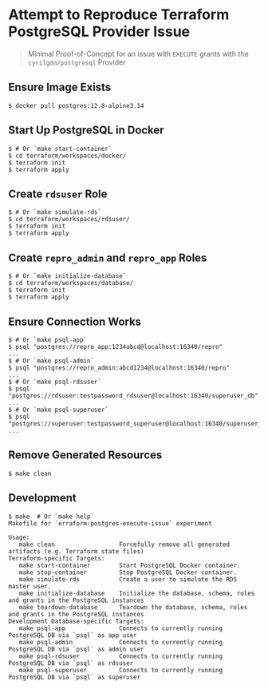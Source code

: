 # Attempt to Reproduce Terraform PostgreSQL Provider Issue

> Minimal Proof-of-Concept for an issue with `EXECUTE` grants with the
> `cyrilgdn/postgresql` Provider

## Ensure Image Exists

```
$ docker pull postgres:12.8-alpine3.14
```

## Start Up PostgreSQL in Docker

```
$ # Or `make start-container`
$ cd terraform/workspaces/docker/
$ terraform init
$ terraform apply
```

## Create `rdsuser` Role

```
$ # Or `make simulate-rds`
$ cd terraform/workspaces/rdsuser/
$ terraform init
$ terraform apply
```

## Create `repro_admin` and `repro_app` Roles

```
$ # Or `make initialize-database`
$ cd terraform/workspaces/database/
$ terraform init
$ terraform apply
```

## Ensure Connection Works

```
$ # Or `make psql-app`
$ psql "postgres://repro_app:1234abcd@localhost:16340/repro"
...
$ # Or `make psql-admin`
$ psql "postgres://repro_admin:abcd1234@localhost:16340/repro"
...
$ # Or `make psql-rdsuser`
$ psql "postgres://rdsuser:testpassword_rdsuser@localhost:16340/superuser_db"
...
$ # Or `make psql-superuser`
$ psql "postgres://superuser:testpassword_superuser@localhost:16340/superuser_db"
...
```

## Remove Generated Resources

```
$ make clean
```

## Development

```
$ make  # Or `make help`
Makefile for `erraform-postgres-execute-issue` experiment

Usage:
   make clean                  Forcefully remove all generated artifacts (e.g. Terraform state files)
Terraform-specific Targets:
   make start-container        Start PostgreSQL Docker container.
   make stop-container         Stop PostgreSQL Docker container.
   make simulate-rds           Create a user to simulate the RDS master user.
   make initialize-database    Initialize the database, schema, roles and grants in the PostgreSQL instances
   make teardown-database      Teardown the database, schema, roles and grants in the PostgreSQL instances
Development Database-specific Targets:
   make psql-app               Connects to currently running PostgreSQL DB via `psql` as app user
   make psql-admin             Connects to currently running PostgreSQL DB via `psql` as admin user
   make psql-rdsuser           Connects to currently running PostgreSQL DB via `psql` as rdsuser
   make psql-superuser         Connects to currently running PostgreSQL DB via `psql` as superuser

```
